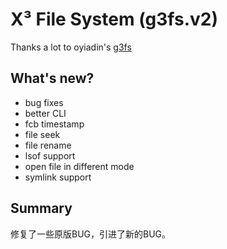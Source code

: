 # X³ File System (g3fs.v2)

Thanks a lot to oyiadin's [g3fs](https://github.com/oyiadin/Schoolworks/tree/master/Operating%20System%20(2019)/g3fs)

## What's new?

- bug fixes
- better CLI
- fcb timestamp
- file seek
- file rename
- lsof support
- open file in different mode
- symlink support

## Summary

修复了一些原版BUG，引进了新的BUG。
